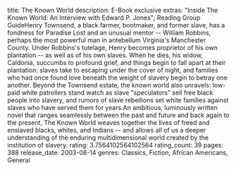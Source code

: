 title: The Known World
description: E-Book exclusive extras: "Inside The Known World: An Interview with Edward P. Jones"; Reading Group GuideHenry Townsend, a black farmer, bootmaker, and former slave, has a fondness for Paradise Lost and an unusual mentor -- William Robbins, perhaps the most powerful man in antebellum Virginia's Manchester County. Under Robbins's tutelage, Henry becomes proprietor of his own plantation -- as well as of his own slaves. When he dies, his widow, Caldonia, succumbs to profound grief, and things begin to fall apart at their plantation: slaves take to escaping under the cover of night, and families who had once found love beneath the weight of slavery begin to betray one another. Beyond the Townsend estate, the known world also unravels: low-paid white patrollers stand watch as slave "speculators" sell free black people into slavery, and rumors of slave rebellions set white families against slaves who have served them for years.An ambitious, luminously written novel that ranges seamlessly between the past and future and back again to the present, The Known World weaves together the lives of freed and enslaved blacks, whites, and Indians -- and allows all of us a deeper understanding of the enduring multidimensional world created by the institution of slavery.
rating: 3.7564102564102564
rating_count: 39
pages: 388
release_date: 2003-08-14
genres: Classics, Fiction, African Americans, General